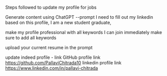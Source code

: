 Steps followed to update my profile for jobs

Generate content using ChatGPT 
--prompt 
I need to fill out my linkedin based on this profile, I am a new student graduate,

make my profile professional 
with all keywords
I can join immediately
make sure to add all keywords

upload your current resume in the prompt

update indeed profile - link 
GitHub profile link https://github.com/PallaviChitrada10
linkedin profile link https://www.linkedin.com/in/pallavi-chitrada
